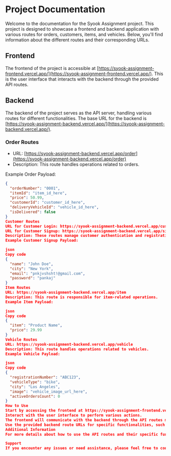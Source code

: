 # Project Documentation

Welcome to the documentation for the Syook Assignment project. This project is designed to showcase a frontend and backend application with various routes for orders, customers, items, and vehicles. Below, you'll find information about the different routes and their corresponding URLs.

## Frontend

The frontend of the project is accessible at [https://syook-assignment-frontend.vercel.app/](https://syook-assignment-frontend.vercel.app/). This is the user interface that interacts with the backend through the provided API routes.

## Backend

The backend of the project serves as the API server, handling various routes for different functionalities. The base URL for the backend is [https://syook-assignment-backend.vercel.app/](https://syook-assignment-backend.vercel.app/).

### Order Routes

- URL: [https://syook-assignment-backend.vercel.app/order](https://syook-assignment-backend.vercel.app/order)
- Description: This route handles operations related to orders.

Example Order Payload:
```json
{
  "orderNumber": "0001",
  "itemId": "item_id_here",
  "price": 50.99,
  "customerId": "customer_id_here",
  "deliveryVehicleId": "vehicle_id_here",
  "isDelivered": false
}
Customer Routes
URL for Customer Login: https://syook-assignment-backend.vercel.app/customer/login
URL for Customer Signup: https://syook-assignment-backend.vercel.app/signup
Description: These routes manage customer authentication and registration.
Example Customer Signup Payload:

json
Copy code
{
  "name": "John Doe",
  "city": "New York",
  "email": "pnkjvshsht!@gmail.com",
  "password": "pankaj"
}
Item Routes
URL: https://syook-assignment-backend.vercel.app/item
Description: This route is responsible for item-related operations.
Example Item Payload:

json
Copy code
{
  "item": "Product Name",
  "price": 29.99
}
Vehicle Routes
URL: https://syook-assignment-backend.vercel.app/vehicle
Description: This route handles operations related to vehicles.
Example Vehicle Payload:

json
Copy code
{
  "registrationNumber": "ABC123",
  "vehicleType": "bike",
  "city": "Los Angeles",
  "image": "vehicle_image_url_here",
  "activeOrdersCount": 0
}
How to Use
Start by accessing the frontend at https://syook-assignment-frontend.vercel.app/.
Interact with the user interface to perform various actions.
The frontend will communicate with the backend through the API routes mentioned above.
Use the provided backend route URLs for specific functionalities, such as orders, customers, items, and vehicles.
Additional Information
For more details about how to use the API routes and their specific functionalities, refer to the source code or any provided API documentation.

Support
If you encounter any issues or need assistance, please feel free to contact our support team at pnkjvshsht1@gmail.com.
